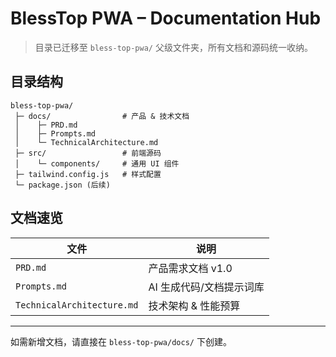 # BlessTop PWA – Documentation Hub

> 目录已迁移至 `bless-top-pwa/` 父级文件夹，所有文档和源码统一收纳。

## 目录结构
```
bless-top-pwa/
 ├─ docs/                # 产品 & 技术文档
 │    ├─ PRD.md
 │    ├─ Prompts.md
 │    └─ TechnicalArchitecture.md
 ├─ src/                 # 前端源码
 │    └─ components/     # 通用 UI 组件
 ├─ tailwind.config.js   # 样式配置
 └─ package.json (后续)
```

## 文档速览
| 文件 | 说明 |
|------|------|
| `PRD.md` | 产品需求文档 v1.0 |
| `Prompts.md` | AI 生成代码/文档提示词库 |
| `TechnicalArchitecture.md` | 技术架构 & 性能预算 |

---
如需新增文档，请直接在 `bless-top-pwa/docs/` 下创建。 